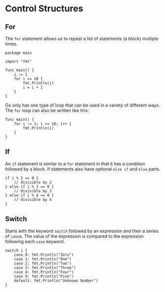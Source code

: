 # Control Structures

## For
The `for` statement allows us to repeat a list of statements (a block) multiple
times.

```
package main

import "fmt"

func main() {
    i := 1
    for i <= 10 {
        fmt.Println(i)
        i = i + 1
    }
}
```

Go only has one type of loop that can be used in a variety of different ways.
The `for` loop can also be written like this:

```
func main() {
    for i := 1; i <= 10; i++ {
        fmt.Println(i)
    }
}
```

## If
An `if` statement is similar to a `for` statement in that it has a condition
followed by a block. If statements also have optional `else if` and `else`
parts.

```
if i % 2 == 0 {
    // divisible by 2
} else if i % 3 == 0 {
    // divisible by 3
} else if i % 4 == 0 {
    // divisible by 4
}
```

## Switch
Starts with the keyword `switch` followed by an expression and then a series of
`case`s. The value of the expression is compared to the expression following
each `case` keyword.

```
switch i {
    case 0: fmt.Println("Zero")
    case 1: fmt.Println("One")
    case 2: fmt.Println("Two")
    case 3: fmt.Println("Three")
    case 4: fmt.Println("Four")
    case 5: fmt.Println("Five")
    default: fmt.Println("Unknown Number")
}
```
